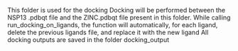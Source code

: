 This folder is used for the docking
Docking will be performed between the NSP13 .pdbqt file and the ZINC.pdbqt file present in this folder.
While calling run_docking_on_ligands, the function will automatically, for each ligand, delete the previous ligands file, and replace it with the new ligand
All docking outputs are saved in the folder docking_output